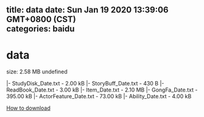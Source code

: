 
title: data
date: Sun Jan 19 2020 13:39:06 GMT+0800 (CST)    
categories: baidu
---

# data
size: 2.58 MB
 undefined
 
|- StudyDisk_Date.txt - 2.00 kB
|- StoryBuff_Date.txt - 430 B
|- ReadBook_Date.txt - 3.00 kB
|- Item_Date.txt - 2.10 MB
|- GongFa_Date.txt - 395.00 kB
|- ActorFeature_Date.txt - 73.00 kB
|- Ability_Date.txt - 4.00 kB

[How to download](https://bpcam.bemobtrk.com/go/2ceec3aa-1ca2-46d6-b9ff-aaa5c184517c?jno=296)